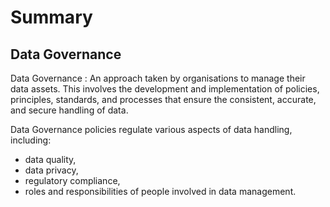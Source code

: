 # Summary

## Data Governance

Data Governance
: An approach taken by organisations to manage their data assets. This involves the development and implementation of policies, principles, standards, and processes that ensure the consistent, accurate, and secure handling of data.

Data Governance policies regulate various aspects of data handling, including:
- data quality,
- data privacy,
- regulatory compliance,
- roles and responsibilities of people involved in data management.